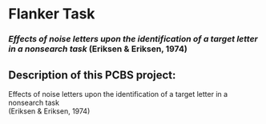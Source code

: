 # Flanker Task
### *Effects of noise letters upon the identification of a target letter in a nonsearch task* (Eriksen & Eriksen, 1974)

## Description of this PCBS project: 

Effects of noise letters upon the identification of a target letter in a nonsearch task\
(Eriksen & Eriksen, 1974)
